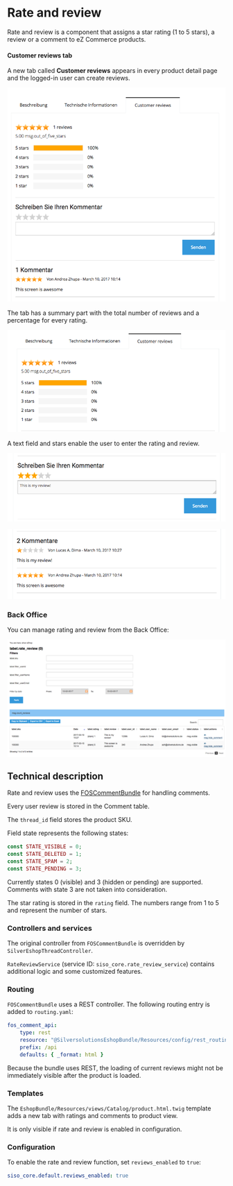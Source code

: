 # Rate and review

Rate and review is a component that assigns a star rating (1 to 5 stars), a review or a comment to eZ Commerce products.

#### Customer reviews tab

A new tab called **Customer reviews** appears in every product detail page and the logged-in user can create reviews.

![](../img/rate_and_review_1.png)

The tab has a summary part with the total number of reviews and a percentage for every rating.

![](../img/rate_and_review_2.png)

A text field and stars enable the user to enter the rating and review.

![](../img/rate_and_review_3.png)

![](../img/rate_and_review_4.png "A list of reviews")

### Back Office

You can manage rating and review from the Back Office:

![](../img/rate_and_review_5.png)

## Technical description

Rate and review uses the [FOSCommentBundle](https://github.com/FriendsOfSymfony/FOSCommentBundle) for handling comments.

Every user review is stored in the Comment table.

The `thread_id` field stores the product SKU.

Field state represents the following states:

``` php
const STATE_VISIBLE = 0;
const STATE_DELETED = 1;
const STATE_SPAM = 2;
const STATE_PENDING = 3;
```

Currently states 0 (visible) and 3 (hidden or pending) are supported.
Comments with state 3 are not taken into consideration.

The star rating is stored in the `rating` field. The numbers range from 1 to 5 and represent the number of stars.

### Controllers and services

The original controller from `FOSCommentBundle` is overridden by `SilverEshopThreadController`.

`RateReviewService` (service ID: `siso_core.rate_review_service`) contains additional logic and some customized features.

### Routing

`FOSCommentBundle` uses a REST controller. The following routing entry is added to `routing.yaml`:

``` yaml
fos_comment_api:
    type: rest
    resource: "@SilversolutionsEshopBundle/Resources/config/rest_routing.yml"
    prefix: /api
    defaults: { _format: html }
```

Because the bundle uses REST, the loading of current reviews might not be immediately visible after the product is loaded.

### Templates

The `EshopBundle/Resources/views/Catalog/product.html.twig` template adds a new tab with ratings and comments to product view.

It is only visible if rate and review is enabled in configuration.

### Configuration

To enable the rate and review function, set `reviews_enabled` to `true`:

``` yaml
siso_core.default.reviews_enabled: true
```
